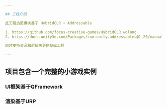 ```yaml
---

## 工程介绍  

此工程热更模块基于 HybridCLR + Addressable 

1. https://github.com/focus-creative-games/HybridCLR wolong
2. https://docs.unity3d.com/Packages/com.unity.addressables@1.20/manual/index.html AddressablesAssetPlugins

同时支持资源和逻辑热更的基础工程

---
```


## 项目包含一个完整的小游戏实例  

### UI框架基于QFramework  

### 渲染基于URP


